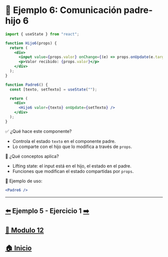 # 🧪 Ejemplo 6: Comunicación padre-hijo 6

```jsx
import { useState } from "react";

function Hijo6(props) {
  return (
    <div>
      <input value={props.valor} onChange={(e) => props.onUpdate(e.target.value)} />
      <p>Valor recibido: {props.valor}</p>
    </div>
  );
}

function Padre6() {
  const [texto, setTexto] = useState("");

  return (
    <div>
      <Hijo6 valor={texto} onUpdate={setTexto} />
    </div>
  );
}
```

✅ ¿Qué hace este componente?

* Controla el estado `texto` en el componente padre.
* Lo comparte con el hijo que lo modifica a través de `props`.

🧠 ¿Qué conceptos aplica?

* Lifting state: el input está en el hijo, el estado en el padre.
* Funciones que modifican el estado compartidas por `props`.

📌 Ejemplo de uso:

```jsx
<Padre6 />
```
---

## [⬅️](../Ejemplos/Ejemplo_5.md) Ejemplo 5 - Ejercicio 1 [➡️](../Ejercicios/Ejercicio_1.md) 
## [📄 Modulo 12](../Modulo_12.md)
## [🏠 Inicio](../../README.md)
